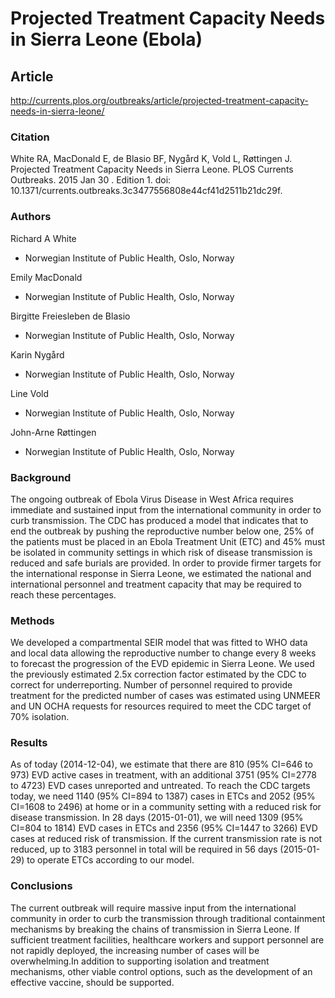 # Projected Treatment Capacity Needs in Sierra Leone (Ebola)

## Article

http://currents.plos.org/outbreaks/article/projected-treatment-capacity-needs-in-sierra-leone/

### Citation

White RA, MacDonald E, de Blasio BF, Nygård K, Vold L, Røttingen J. Projected Treatment Capacity Needs in Sierra Leone. PLOS Currents Outbreaks. 2015 Jan 30 . Edition 1. doi: 10.1371/currents.outbreaks.3c3477556808e44cf41d2511b21dc29f.

### Authors

Richard A White
- Norwegian Institute of Public Health, Oslo, Norway

Emily MacDonald
- Norwegian Institute of Public Health, Oslo, Norway

Birgitte Freiesleben de Blasio
- Norwegian Institute of Public Health, Oslo, Norway

Karin Nygård
- Norwegian Institute of Public Health, Oslo, Norway

Line Vold
- Norwegian Institute of Public Health, Oslo, Norway

John-Arne Røttingen
- Norwegian Institute of Public Health, Oslo, Norway

### Background

The ongoing outbreak of Ebola Virus Disease in West Africa requires immediate and sustained input from the international community in order to curb transmission. The CDC has produced a model that indicates that to end the outbreak by pushing the reproductive number below one, 25% of the patients must be placed in an Ebola Treatment Unit (ETC) and 45% must be isolated in community settings in which risk of disease transmission is reduced and safe burials are provided. In order to provide firmer targets for the international response in Sierra Leone, we estimated the national and international personnel and treatment capacity that may be required to reach these percentages.

### Methods

We developed a compartmental SEIR model that was fitted to WHO data and local data allowing the reproductive number to change every 8 weeks to forecast the progression of the EVD epidemic in Sierra Leone. We used the previously estimated 2.5x correction factor estimated by the CDC to correct for underreporting. Number of personnel required to provide treatment for the predicted number of cases was estimated using UNMEER and UN OCHA requests for resources required to meet the CDC target of 70% isolation.

### Results

As of today (2014-12-04), we estimate that there are 810 (95% CI=646 to 973) EVD active cases in treatment, with an additional 3751 (95% CI=2778 to 4723) EVD cases unreported and untreated. To reach the CDC targets today, we need 1140 (95% CI=894 to 1387) cases in ETCs and 2052 (95% CI=1608 to 2496) at home or in a community setting with a reduced risk for disease transmission. In 28 days (2015-01-01), we will need 1309 (95% CI=804 to 1814) EVD cases in ETCs and 2356 (95% CI=1447 to 3266) EVD cases at reduced risk of transmission. If the current transmission rate is not reduced, up to 3183 personnel in total will be required in 56 days (2015-01-29) to operate ETCs according to our model.

### Conclusions

The current outbreak will require massive input from the international community in order to curb the transmission through traditional containment mechanisms by breaking the chains of transmission in Sierra Leone. If sufficient treatment facilities, healthcare workers and support personnel are not rapidly deployed, the increasing number of cases will be overwhelming.In addition to supporting isolation and treatment mechanisms, other viable control options, such as the development of an effective vaccine, should be supported.

